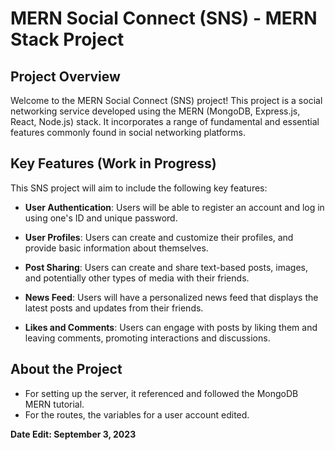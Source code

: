 # MERN Social Connect (SNS) - MERN Stack Project

## Project Overview

Welcome to the MERN Social Connect (SNS) project! This project is a social networking service developed using the MERN (MongoDB, Express.js, React, Node.js) stack. It incorporates a range of fundamental and essential features commonly found in social networking platforms.

## Key Features (Work in Progress)

This SNS project will aim to include the following key features:

- **User Authentication**: Users will be able to register an account and log in using one's ID and unique password.

- **User Profiles**: Users can create and customize their profiles, and provide basic information about themselves.

- **Post Sharing**: Users can create and share text-based posts, images, and potentially other types of media with their friends.

- **News Feed**: Users will have a personalized news feed that displays the latest posts and updates from their friends.

- **Likes and Comments**: Users can engage with posts by liking them and leaving comments, promoting interactions and discussions.

## About the Project
- For setting up the server, it referenced and followed the MongoDB MERN tutorial.
- For the routes, the variables for a user account edited.


__Date Edit: September 3, 2023__